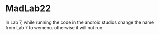 # MadLab22
In Lab 7, while running the code in the android studios change the name from Lab 7 to wemenu. otherwise it will not run.

